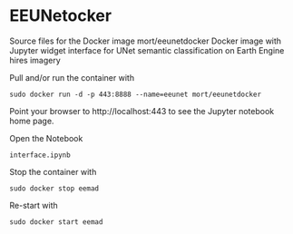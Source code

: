 EEUNetocker
===========
Source files for the Docker image mort/eeunetdocker
Docker image with Jupyter widget interface for 
UNet semantic classification on Earth Engine hires imagery

Pull and/or run the container with

    sudo docker run -d -p 443:8888 --name=eeunet mort/eeunetdocker  
    
Point your browser to http://localhost:443 to see the Jupyter notebook home page. 
 
Open the Notebook 

    interface.ipynb 

Stop the container with

    sudo docker stop eemad 
     
Re-start with

    sudo docker start eemad   